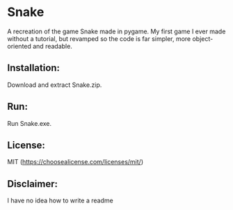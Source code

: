 # Snake
A recreation of the game Snake made in pygame. My first game I ever made without a tutorial, but revamped so the code is far simpler, more object-oriented and readable.

## Installation:
Download and extract Snake.zip.

## Run:
Run Snake.exe.

## License:
MIT (https://choosealicense.com/licenses/mit/)

## Disclaimer:
I have no idea how to write a readme
